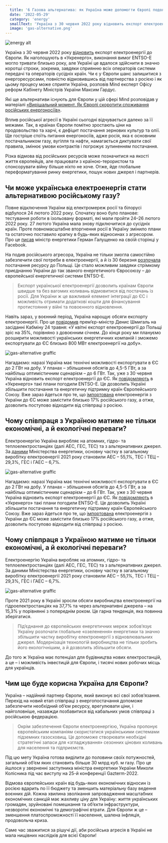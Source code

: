 ```yaml
---
  title: '6 Газова альтернатива: як Україна може допомогти Європі подолати енергетичну кризу'
  date: '2022-05-29'
  category: 'energy'
  smallText: 'Україна з 30 червня 2022 року відновить експорт електроенергії до Європи. Як наголошують в «Укренерго», виконання вимог ENTSO-E могло тривати близько року, але Україні це вдалося здійснити в значно коротші строки, зокрема, завдяки сприянню всіх операторів системи передачі та операторів сусідніх країн. Чи є у Європи шанс залишитися з енергоресурсами, повністю відмовившись від партнерства з росією і як цьому процесу може сприяти Україна....'
  image: 'gas-alternative.png'
---
```


![energy alt](gas-alternative.png)

Україна з 30 червня 2022 року [відновить](https://mind.ua/news/20243719-ukrayina-ta-es-vidnovlyuyut-mizhderzhavnu-torgivlyu-elektroenergieyu-ukrenergo) експорт електроенергії до Європи. Як наголошують в «Укренерго», виконання вимог ENTSO-E могло тривати близько року, але Україні це вдалося здійснити в значно коротші строки, зокрема, завдяки сприянню всіх операторів системи передачі та операторів сусідніх країн. Чи є у Європи шанс залишитися з енергоресурсами, повністю відмовившись від партнерства з росією і як цьому процесу може сприяти Україна, розповів Mind експерт Офісу реформ Кабінету Міністрів України Максим Гардус.

Які ще альтернативи існують для Європи у цій сфері Mind розповідав у матеріалі [«Вирішальний момент. Як Європі скоротити споживання російських енергоносіїв»](https://mind.ua/publications/20243694-virishalnij-moment-yak-evropi-skorotiti-spozhivannya-rosijskih-energonosiyiv).

Вплив російської агресії в Україні сьогодні відчувається далеко за її межами. Так, в країнах Європи помітно зростають ціни на продовольство та харчі, є дефіцит постачання зернових культур та олії. Ще гостріше стоїть питання енергоносіїв, адже росія, яка є основним постачальником газу, вугілля та нафти, намагається диктувати свої правила, змінює умови контрактів і погрожує зупиненням постачання.

Різка відмова від російських ресурсів може позначитися на якості життя європейців, але працювати з країною-терористом та спонсорувати війну більше ніхто не хоче. Отже, йде глобальне переформатування ринку енергетики, пошук нових джерел і партнерів. 

## Чи може українська електроенергія стати альтернативою російському газу?

Повне відключення України від електромереж росії та білорусі відбулося 24 лютого 2022 року. Спочатку воно було планове: тестування роботи в ізольовану форматі, які мали пройти 24–26 лютого 2022 року. 27 лютого Україна мала знову підключитися до сусідніх країн. Проте повномасштабне вторгнення росії в Україну змінило плани та остаточно поставило крапку в будь-яких відносинах з агресором. Про це [писав](https://www.facebook.com/permalink.php?story_fbid=487405536344745&id=100052259093871) міністр енергетики Герман Галущенко на своїй сторінці у Facebook.

На подив російського агресора, Україна не тільки змогла самостійно забезпечити свої потреби в електроенергії, а й із 30 березня [розпочала](https://ua.energy/zagalni-novyny/ukrenergo-vidkryvaye-mozhlyvist-dlya-eksportu-elektroenergiyi-v-polshhu/) постачання ресурсу до Польщі. Це стало можливим завдяки стрімкому приєднанню України до так званого енергетичного Євросоюзу – до європейської енергетичної системи ENTSO-E.

>Експорт української електроенергії дозволить країнам Європи швидше та без вагомих коливань відмовитися від постачань із росії. Для України ж це важливий елемент інтеграції до ЄС і можливість отримати додаткові кошти для фінансування протистояння у війні та повоєнного відновлення.

Навіть зараз, у воєнний період, Україна нарощує обсяги експорту електроенергії. Про це [повідомив](https://suspilne.media/242875-ukraina-zbilsue-eksport-elektroenegrii-do-es-smigal/) прем’єр-міністр Денис Шмигаль на засіданні Кабміну 24 травня: «У квітні експорт електроенергії до Польщі зріс на 35%, порівняно з довоєнним січнем. До кінця року ми плануємо розширити можливості українських енергетичних компаній і зможемо експортувати до ЄС близько 800 МВт електроенергії на добу».

![gas-alternative graffic](gas-alternative-grafic.png)

Нагадаємо: наразі Україна має технічні можливості експортувати в ЄС до 2 ГВт на добу. У планах – збільшення обсягів до 4,5-5 ГВт, а за найбільш оптимістичним сценарієм – до 6 ГВт. Так, уже з 30 червня Україна відновить експорт електроенергії до ЄС. Як [повідомляють](https://ua.energy/zagalni-novyny/entso-e-pogodylo-vidnovlennya-eksportu-ukrayinskoyi-elektroenergiyi-do-yes-z-30-chervnya-2022-roku/) в «Укренерго» такі плани погодили ENTSO-E. Це дозволить Україні збільшити постачання та енергетичну підтримку країн Європейського Союзу. Вже зараз йдеться про те, що [імпортована](http://mpe.kmu.gov.ua/minugol/control/uk/publish/article?art_id=245650833&cat_id=35109) електроенергія з України до ЄС може замістити близько 17% російського газу, а отже, дозволить поступово відходити від співпраці з росією.

## Чому співпраця з Україною матиме не тільки економічні, а й екологічні переваги?

Електроенергію Україна виробляє на атомних, гідро- та теплоелектростанціях (далі АЕС, ГЕС, ТЕС) та з альтернативних джерел. За [даними](https://mind.ua/news/20234989-virobnictvo-elektroenergiyi-za-rik-zroslo-na-52) Міністерства енергетики, основну частку в загальному виробітку електроенергії 2021 року становили АЕС – 55,1%, ТЕС і ТЕЦ – 29,3%, ГЕС і ГАЕС – 6,7%.

![gas-alternative graffic](gas-alternative-grafic-2.jpg)

Нагадаємо: наразі Україна має технічні можливості експортувати в ЄС до 2 ГВт на добу. У планах – збільшення обсягів до 4,5-5 ГВт, а за найбільш оптимістичним сценарієм – до 6 ГВт. Так, уже з 30 червня Україна відновить експорт електроенергії до ЄС. Як [повідомляють](https://ua.energy/zagalni-novyny/entso-e-pogodylo-vidnovlennya-eksportu-ukrayinskoyi-elektroenergiyi-do-yes-z-30-chervnya-2022-roku/) в «Укренерго» такі плани погодили ENTSO-E. Це дозволить Україні збільшити постачання та енергетичну підтримку країн Європейського Союзу. Вже зараз йдеться про те, що [імпортована](http://mpe.kmu.gov.ua/minugol/control/uk/publish/article?art_id=245650833&cat_id=35109) електроенергія з України до ЄС може замістити близько 17% російського газу, а отже, дозволить поступово відходити від співпраці з росією.

## Чому співпраця з Україною матиме не тільки економічні, а й екологічні переваги?

Електроенергію Україна виробляє на атомних, гідро- та теплоелектростанціях (далі АЕС, ГЕС, ТЕС) та з альтернативних джерел. За даними Міністерства енергетики, основну частку в загальному виробітку електроенергії 2021 року становили АЕС – 55,1%, ТЕС і ТЕЦ – 29,3%, ГЕС і ГАЕС – 6,7%.

![gas-alternative graffic](gas-alternative-grafic-2.jpg)

Проте 2021 року в Україні зросли обсяги виробництва електроенергії на гідроелектростанціях на 37,7% та через альтернативні джерела – на 15,3% у порівнянні з попереднім роком. Це гарна тенденція, яка повинна зберігатися.

>Під’єднання до європейських енергетичних мереж зобов’язує Україну розпочати глобальне «озеленення» енергетики та значно збільшити частку виробітку електроенергії з відновлювальних джерел. Модернізація технологій виробництва не тільки зробить його екологічнішим, а й дозволить збільшити обсяги.

До того ж Україна має потенціал для будівництва нових електростанцій, а це – і можливість інвестицій для Європи, і тисячі нових робочих місць для українців.

## Чим ще буде корисна Україна для Європи?

Україна – надійний партнер Європи, який виконує всі свої зобов’язання. Перехід на новий етап співпраці з енергопостачання допоможе забезпечити необхідний об’єм ресурсу, врегулювати ціни, і найголовніше, назавжди позбавитися від кабальних умов співпраці з російською федерацією.

>Окрім забезпечення Європи електроенергією, Україна пропонує європейським компаніям скористатися українськими системами підземних газосховищ. Це допоможе створювати необхідні стратегічні запаси для «згладжування» сезонних цінових коливань для населення та підприємств.

Під цю мету Україна готова виділити до половини своїх потужностей, загальний об’єм яких становить більше 30 млрд куб. м газу. Про це йшлося у зверненні заступника міністра енергетики України Миколи Колісника під час виступу на 25-й конференції Gazterm-2022.

Відмова європейських країн від будь-яких економічних відносин із росією вдарить по її бюджету та зменшить матеріальну базу ведення воєнних дій. Кожна хвилина зволікання запровадження масштабних економічних санкцій має жахливу ціну для Україну: життя українських громадян, зруйновані помешкання та об’єкти інфраструктури, незворотні економічні та демографічні втрати. Для Європи ж це – зменшення платоспроможності її населення, шалена інфляція, продовольча криза.

Саме час зважитися за рішучі дії, аби російська агресія в Україні не мала нищівних наслідків для всієї Європи!

